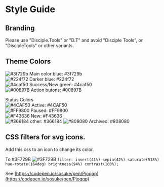# Style Guide

## Branding

Please use "Disciple.Tools" or "D.T" and avoid "Disciple Tools", or "DiscipleTools" or other variants.

## Theme Colors

![#3f729b](https://via.placeholder.com/15/3f729b/000000?text=+) Main color blue: \#3f729b  
![\#224f72](https://via.placeholder.com/15/224f72/000000?text=+) Darker blue: \#224f72  
![\#4caf50](https://via.placeholder.com/15/4caf50/000000?text=+) Success/New green: \#4caf50  
![\#00897B](https://via.placeholder.com/15/00897B/000000?text=+) Action butons: \#00897B

Status Colors  
![\#4CAF50](https://via.placeholder.com/15/4CAF50/000000?text=+) Active: \#4CAF50  
![\#FF9800](https://via.placeholder.com/15/FF9800/000000?text=+) Paused: \#FF9800  
![\#F43636](https://via.placeholder.com/15/F43636/000000?text=+) New: \#F43636  
![\#366184](https://via.placeholder.com/15/366184/000000?text=+) other: \#366184
![\#808080](https://via.placeholder.com/15/808080/000000?text=+) Archived: \#808080

## CSS filters for svg icons.

Add this css to an icon to change its color.

To \#3F729B ![\#3F729B](https://via.placeholder.com/15/3F729B/000000?text=+) `filter: invert(41%) sepia(42%) saturate(518%) hue-rotate(164deg) brightness(94%) contrast(100%);`

See [https://codepen.io/sosuke/pen/Pjoqqp](https://codepen.io/sosuke/pen/Pjoqqp)

